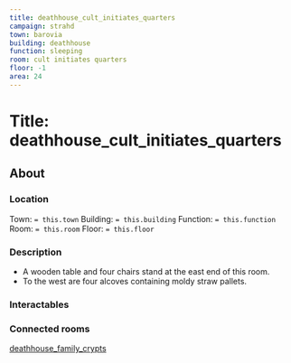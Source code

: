 ```yaml
---
title: deathhouse_cult_initiates_quarters
campaign: strahd
town: barovia
building: deathhouse
function: sleeping
room: cult initiates quarters
floor: -1
area: 24
---
```

# Title: deathhouse_cult_initiates_quarters
## About
### Location
Town: `= this.town`
Building: `= this.building`
Function: `= this.function`
Room: `= this.room`
Floor: `= this.floor` 
### Description
- A wooden table and four chairs stand at the east end of this room. 
- To the west are four alcoves containing moldy straw pallets.
### Interactables
### Connected rooms
[deathhouse_family_crypts](deathhouse_family_crypts.md)